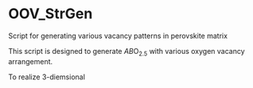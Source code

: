 # OOV_StrGen
Script for generating various vacancy patterns in perovskite matrix


This script is designed to generate *AB*O<sub>2.5</sub> with various oxygen vacancy arrangement.

To realize 3-diemsional

